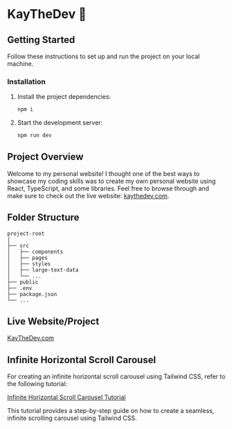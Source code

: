 # KayTheDev 👾

## Getting Started

Follow these instructions to set up and run the project on your local machine.

### Installation

1. Install the project dependencies:

   ```bash
   npm i
   ```

2. Start the development server:

   ```bash
   npm run dev
   ```

## Project Overview

Welcome to my personal website! I thought one of the best ways to showcase my coding skills was to create my own personal website using React, TypeScript, and some libraries. Feel free to browse through and make sure to check out the live website: [kaythedev.com](https://kaythedev.com).

## Folder Structure
```
project-root
│
├── src
│   ├── components
│   ├── pages
│   ├── styles
│   ├── large-text-data
│   └── ...
├── public
├── .env
├── package.json
└── ...
```

## Live Website/Project

[KayTheDev.com](https://kaythedev.com)

## Infinite Horizontal Scroll Carousel

For creating an infinite horizontal scroll carousel using Tailwind CSS, refer to the following tutorial:

[Infinite Horizontal Scroll Carousel Tutorial](https://cruip.com/create-an-infinite-horizontal-scroll-animation-with-tailwind-css/)

This tutorial provides a step-by-step guide on how to create a seamless, infinite scrolling carousel using Tailwind CSS.
